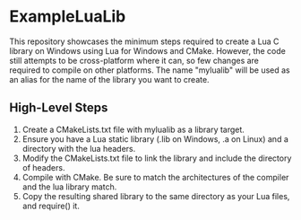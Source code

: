 # ExampleLuaLib

This repository showcases the minimum steps required to create a Lua C library on Windows using Lua for Windows and CMake.
However, the code still attempts to be cross-platform where it can, so few changes are required to compile on other platforms.
The name "mylualib" will be used as an alias for the name of the library you want to create.

## High-Level Steps
1. Create a CMakeLists.txt file with mylualib as a library target.
2. Ensure you have a Lua static library (.lib on Windows, .a on Linux) and a directory with the lua headers.
4. Modify the CMakeLists.txt file to link the library and include the directory of headers.
5. Compile with CMake. Be sure to match the architectures of the compiler and the lua library match.
6. Copy the resulting shared library to the same directory as your Lua files, and require() it.
